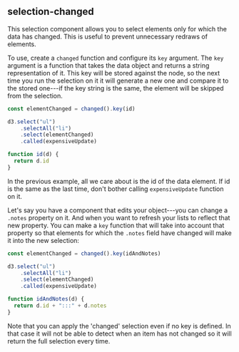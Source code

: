 ## selection-changed

This selection component allows you to select elements only for which the data has changed.
This is useful to prevent unnecessary redraws of elements.

To use, create a `changed` function and configure its `key` argument.
The `key` argument is a function that takes the data object and returns a string representation of it.
This key will be stored against the node, so the next time you run the selection on it it will generate a new one and compare it to the stored one---if the key string is the same, the element will be skipped from the selection.

```javascript
const elementChanged = changed().key(id)

d3.select("ul")
    .selectAll("li")
    .select(elementChanged)
    .called(expensiveUpdate)

function id(d) {
  return d.id
}
```

In the previous example, all we care about is the id of the data element.
If id is the same as the last time, don't bother calling `expensiveUpdate` function on it.

Let's say you have a component that edits your object---you can change a `.notes` property on it.
And when you want to refresh your lists to reflect that new property.
You can make a `key` function that will take into account that property so that elements for which the `.notes` field have changed will make it into the new selection:

```javascript
const elementChanged = changed().key(idAndNotes)

d3.select("ul")
    .selectAll("li")
    .select(elementChanged)
    .called(expensiveUpdate)

function idAndNotes(d) {
  return d.id + ":::" + d.notes
}
```

Note that you can apply the 'changed' selection even if no key is defined.
In that case it will not be able to detect when an item has not changed so it will return the full selection every time.
